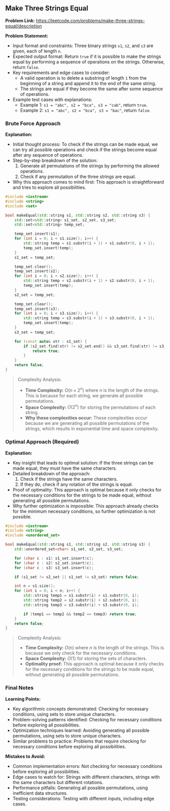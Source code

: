 ## Make Three Strings Equal
**Problem Link:** https://leetcode.com/problems/make-three-strings-equal/description

**Problem Statement:**
- Input format and constraints: Three binary strings `s1`, `s2`, and `s3` are given, each of length `n`.
- Expected output format: Return `true` if it is possible to make the strings equal by performing a sequence of operations on the strings. Otherwise, return `false`.
- Key requirements and edge cases to consider: 
    - A valid operation is to delete a substring of length `1` from the beginning of a string and append it to the end of the same string. 
    - The strings are equal if they become the same after some sequence of operations.
- Example test cases with explanations: 
    - Example 1: `s1 = "abc", s2 = "bca", s3 = "cab"`, return `true`. 
    - Example 2: `s1 = "abc", s2 = "bca", s3 = "bac"`, return `false`.

### Brute Force Approach

**Explanation:**
- Initial thought process: To check if the strings can be made equal, we can try all possible operations and check if the strings become equal after any sequence of operations.
- Step-by-step breakdown of the solution: 
    1. Generate all permutations of the strings by performing the allowed operations.
    2. Check if any permutation of the three strings are equal.
- Why this approach comes to mind first: This approach is straightforward and tries to explore all possibilities.

```cpp
#include <iostream>
#include <string>
#include <set>

bool makeEqual(std::string s1, std::string s2, std::string s3) {
    std::set<std::string> s1_set, s2_set, s3_set;
    std::set<std::string> temp_set;

    temp_set.insert(s1);
    for (int i = 0; i < s1.size(); i++) {
        std::string temp = s1.substr(i + 1) + s1.substr(0, i + 1);
        temp_set.insert(temp);
    }
    s1_set = temp_set;

    temp_set.clear();
    temp_set.insert(s2);
    for (int i = 0; i < s2.size(); i++) {
        std::string temp = s2.substr(i + 1) + s2.substr(0, i + 1);
        temp_set.insert(temp);
    }
    s2_set = temp_set;

    temp_set.clear();
    temp_set.insert(s3);
    for (int i = 0; i < s3.size(); i++) {
        std::string temp = s3.substr(i + 1) + s3.substr(0, i + 1);
        temp_set.insert(temp);
    }
    s3_set = temp_set;

    for (const auto& str : s1_set) {
        if (s2_set.find(str) != s2_set.end() && s3_set.find(str) != s3_set.end()) {
            return true;
        }
    }
    return false;
}
```

> Complexity Analysis:
> - **Time Complexity:** $O(n \times 2^n)$ where $n$ is the length of the strings. This is because for each string, we generate all possible permutations.
> - **Space Complexity:** $O(2^n)$ for storing the permutations of each string.
> - **Why these complexities occur:** These complexities occur because we are generating all possible permutations of the strings, which results in exponential time and space complexity.

### Optimal Approach (Required)

**Explanation:**
- Key insight that leads to optimal solution: If the three strings can be made equal, they must have the same characters.
- Detailed breakdown of the approach: 
    1. Check if the strings have the same characters.
    2. If they do, check if any rotation of the strings is equal.
- Proof of optimality: This approach is optimal because it only checks for the necessary conditions for the strings to be made equal, without generating all possible permutations.
- Why further optimization is impossible: This approach already checks for the minimum necessary conditions, so further optimization is not possible.

```cpp
#include <iostream>
#include <string>
#include <unordered_set>

bool makeEqual(std::string s1, std::string s2, std::string s3) {
    std::unordered_set<char> s1_set, s2_set, s3_set;

    for (char c : s1) s1_set.insert(c);
    for (char c : s2) s2_set.insert(c);
    for (char c : s3) s3_set.insert(c);

    if (s1_set != s2_set || s1_set != s3_set) return false;

    int n = s1.size();
    for (int i = 0; i < n; i++) {
        std::string temp1 = s1.substr(i) + s1.substr(0, i);
        std::string temp2 = s2.substr(i) + s2.substr(0, i);
        std::string temp3 = s3.substr(i) + s3.substr(0, i);

        if (temp1 == temp2 && temp2 == temp3) return true;
    }
    return false;
}
```

> Complexity Analysis:
> - **Time Complexity:** $O(n)$ where $n$ is the length of the strings. This is because we only check for the necessary conditions.
> - **Space Complexity:** $O(1)$ for storing the sets of characters.
> - **Optimality proof:** This approach is optimal because it only checks for the necessary conditions for the strings to be made equal, without generating all possible permutations.

### Final Notes

**Learning Points:**
- Key algorithmic concepts demonstrated: Checking for necessary conditions, using sets to store unique characters.
- Problem-solving patterns identified: Checking for necessary conditions before exploring all possibilities.
- Optimization techniques learned: Avoiding generating all possible permutations, using sets to store unique characters.
- Similar problems to practice: Problems that require checking for necessary conditions before exploring all possibilities.

**Mistakes to Avoid:**
- Common implementation errors: Not checking for necessary conditions before exploring all possibilities.
- Edge cases to watch for: Strings with different characters, strings with the same characters but different rotations.
- Performance pitfalls: Generating all possible permutations, using inefficient data structures.
- Testing considerations: Testing with different inputs, including edge cases.